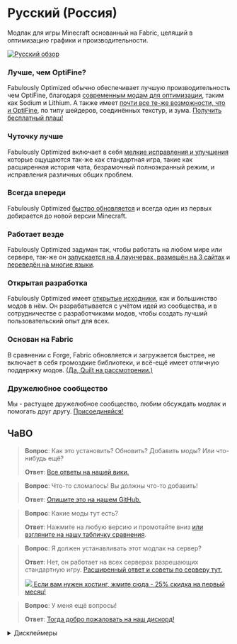 # Русский (Россия)

Модпак для игры Minecraft основанный на Fabric, целящий в оптимизацию графики и производительности. 

[![Русский обзор](https://img.youtube.com/vi/3Oylcgt1nyw/maxresdefault.jpg)](https://www.youtube.com/watch?v=3Oylcgt1nyw)

### Лучше, чем OptiFine?

Fabulously Optimized обычно обеспечивает лучшую производительность чем OptiFine, благодаря [современным модам для оптимизации][1], таким как Sodium и Lithium. А также имеет [почти все те-же возможности, что и OptiFine][2], по типу шейдеров, соединённых текстур, и зума. [Получить бесплатный плащ!][3]

### Чуточку лучше

Fabulously Optimized включает в себя [мелкие исправления и улучшения][4] которые ощущаются так-же как стандартная игра, такие как расширенная история чата, безрамочный полноэкранный режим, и исправления различных общих проблем.  

### Всегда впереди

Fabulously Optimized [быстро обновляется][5] и всегда один из первых добирается до новой версии Minecraft.

### Работает везде

Fabulously Optimized задуман так, чтобы работать на любом мире или сервере, так-же он [запускается на 4 лаунчерах, размещён на 3 сайтах][6] и [переведён на многие языки][7].

### Открытая разработка

Fabulously Optimized имеет [открытые исходники][8], как и большинство модов в нём. Он разрабатывается с учётом идей из сообщества, и в сотрудничестве с разработчиками модов, чтобы создать лучший пользовательский опыт для всех.

### Основан на Fabric

В сравнении с Forge, Fabric обновляется и загружается быстрее, не включает в себя громоздкие библиотеки, и всё-ещё имеет отличную поддержку модов. [(Да, Quilt на рассмотрении.)][9]

### Дружелюбное сообщество

Мы - растущее дружелюбное сообщество, любим обсуждать модпак и помогать друг другу. [Присоединяйся!][10]

## ЧаВО

> **Вопрос**: Как это установить? Обновить? Добавить моды? Или что-нибудь ещё?
> 
> **Ответ**: [Все ответы на нашей вики.][11]


> **Вопрос**: Что-то сломалось! Вы должны что-то добавить!
> 
> **Ответ**: [Опишите это на нашем GitHub.][8]


> **Вопрос**: Какие моды тут есть? 
> 
> **Ответ**: Нажмите на любую версию и промотайте вниз [или взгляните на нашу табличку сравнения][12].


> **Вопрос**: Я должен устанавливать этот модпак на сервер?
> 
> **Ответ**: Нет, он работает на всех серверах разрешающих стандартную игру. [Расширенный ответ и советы по серверу тут.][13] 
> 
> [![](https://i.ibb.co/gr9mSxW/image.png) Если вам нужен хостинг, жмите сюда - 25% скидка на первый месяц!][14]


> **Вопрос**: У меня ещё вопросы!
> 
> **Ответ**: [Тогда добро пожаловать на наш дискорд!][10]

<details>
   <summary>Дисклеймеры</summary>
   
* Этот модпак должен соответствовать с правилами большинства сторонних серверов, но на вашей совести удостоверится в том разрешён он на вашем сервере или нет. Устанавливая этот модпак вы соглашаетесь с тем что его автор, разработчики модов, и Mojang не дают никаких гарантий на использование этого модпака, всё что вы с ним делаете, вы делаете на свой страх и риск. 
   
    * Команда */ghost* (представленная модом [AntiGhost][15]) может быть запрещена на некоторых серверах [так-как она отправляет достаточно большое количество пакетов][16], но это не должно быть проблемой пока вы ей не спамите, используйте её только если застряли в блоках.
* Этот модпак использует [Starlight][17] для оптимизации чанков, и [в соответствии с тем как он работает][18], отключение (или замена) мода, приведёт к тому что ваши существующие миры будут загружаться немного медленнее в первый раз. Это безвредно, и значит лишь то что игре придётся заново просчитывать освещённые участки, но с другим алгоритмом. 
* Этот модпак отключает [предупреждение о сторонних серверах][19], поэтому если вы используете сетевую игру, вы так-же соглашаетесь с данным заявлением: 
    > Предупреждение. Сетевая игра, предложенная сторонними серверами, не является собственностью, не управляется и не модерируется Mojang Studios. Во время сетевой игры, вы можете столкнуться с немодерируемыми сообщениями в чате или иными видами пользовательского контента, который может подходить не всем игрокам.

    * Вы также должны помнить о том что вы можете использовать [экран "социальных взаимодействий"][20] по нажатию на кнопку `З` в игре.

* Да, вы можете форкануть/пересобрать модпак [в соответствии с лицензией][21]. Однако, вы не можете использовать название "Fabulously Optimized" или логотип.
   
</details>

[1]: https://github.com/Fabulously-Optimized/fabulously-optimized/blob/main/INCLUDED-MODS.md#smooth
[2]: https://fabulously-optimized.gitbook.io/modpack/readme/give-up-optifine
[3]: https://fabulously-optimized.gitbook.io/modpack/readme/free-cape
[4]: https://github.com/Fabulously-Optimized/fabulously-optimized/blob/main/INCLUDED-MODS.md#functional
[5]: https://github.com/Fabulously-Optimized/fabulously-optimized/blob/description-overhaul/CHANGELOG.md
[6]: https://github.com/Fabulously-Optimized/fabulously-optimized#downloads
[7]: https://github.com/Fabulously-Optimized/wiki/blob/main/en-us/language-support.md
[8]: https://github.com/Fabulously-Optimized/fabulously-optimized
[9]: https://github.com/Fabulously-Optimized/fabulously-optimized/issues/257
[10]: https://discord.gg/yxaXtaQqdB
[11]: https://fabulously-optimized.gitbook.io/modpack/
[12]: https://github.com/Fabulously-Optimized/fabulously-optimized/blob/main/INCLUDED-MODS.md
[13]: https://fabulously-optimized.gitbook.io/modpack/readme/server-setup
[14]: https://www.bisecthosting.com/clients/aff.php?aff=2604

[15]: https://www.curseforge.com/minecraft/mc-mods/antighost
[16]: https://www.curseforge.com/minecraft/mc-mods/antighost?comment=103
[17]: https://www.curseforge.com/minecraft/mc-mods/starlight
[18]: https://github.com/PaperMC/Starlight/blob/fabric/TECHNICAL_DETAILS.md#chunk-save-format
[19]: https://minecraft.fandom.com/wiki/File:Multiplayer_disclaimer.png
[20]: https://minecraft.fandom.com/wiki/Social_Interactions_screen#Usage
[21]: https://github.com/Fabulously-Optimized/fabulously-optimized/blob/main/LICENSE.md
